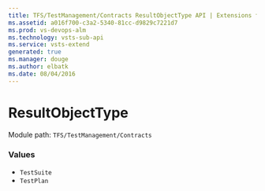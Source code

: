```yaml
---
title: TFS/TestManagement/Contracts ResultObjectType API | Extensions for Visual Studio Team Services
ms.assetid: a016f700-c3a2-5340-81cc-d9829c7221d7
ms.prod: vs-devops-alm
ms.technology: vsts-sub-api
ms.service: vsts-extend
generated: true
ms.manager: douge
ms.author: elbatk
ms.date: 08/04/2016
---
```


# ResultObjectType

Module path: `TFS/TestManagement/Contracts`

### Values

* `TestSuite` 
* `TestPlan` 
